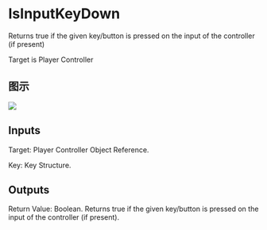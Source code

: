 # IsInputKeyDown

Returns true if the given key/button is pressed on the input of the controller (if present)

Target is Player Controller

## 图示

![]($-20221218-19071634.png)

## Inputs

Target: Player Controller Object Reference.

Key: Key Structure.  

## Outputs

Return Value: Boolean. Returns true if the given key/button is pressed on the input of the controller (if present).

